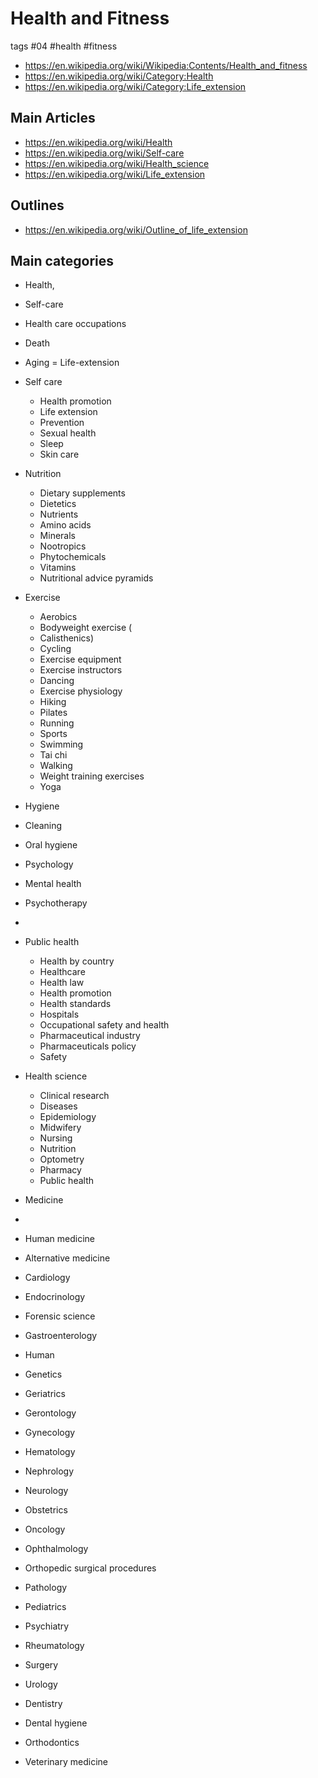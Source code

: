 # Health and Fitness

tags #04 #health #fitness

* https://en.wikipedia.org/wiki/Wikipedia:Contents/Health_and_fitness
* https://en.wikipedia.org/wiki/Category:Health
* https://en.wikipedia.org/wiki/Category:Life_extension

## Main Articles

* https://en.wikipedia.org/wiki/Health
* https://en.wikipedia.org/wiki/Self-care
* https://en.wikipedia.org/wiki/Health_science
* https://en.wikipedia.org/wiki/Life_extension

## Outlines

* https://en.wikipedia.org/wiki/Outline_of_life_extension

## Main categories

* Health,
* Self-care
* Health care occupations

* Death
* Aging = Life-extension

* Self care
  * Health promotion
  * Life extension
  * Prevention
  * Sexual health
  * Sleep
  * Skin care

* Nutrition
  * Dietary supplements
  * Dietetics
  * Nutrients
  * Amino acids
  * Minerals
  * Nootropics
  * Phytochemicals
  * Vitamins
  * Nutritional advice pyramids

* Exercise
  * Aerobics
  * Bodyweight exercise (
  * Calisthenics)
  * Cycling
  * Exercise equipment
  * Exercise instructors
  * Dancing
  * Exercise physiology
  * Hiking
  * Pilates
  * Running
  * Sports
  * Swimming
  * Tai chi
  * Walking
  * Weight training exercises
  * Yoga

* Hygiene
* Cleaning
* Oral hygiene

* Psychology
* Mental health
* Psychotherapy
*
* Public health
  * Health by country
  * Healthcare
  * Health law
  * Health promotion
  * Health standards
  * Hospitals
  * Occupational safety and health
  * Pharmaceutical industry
  * Pharmaceuticals policy
  * Safety

* Health science
  * Clinical research
  * Diseases
  * Epidemiology
  * Midwifery
  * Nursing
  * Nutrition
  * Optometry
  * Pharmacy
  * Public health


* Medicine
*
* Human medicine
* Alternative medicine
* Cardiology
* Endocrinology
* Forensic science
* Gastroenterology
* Human
* Genetics
* Geriatrics
* Gerontology
* Gynecology
* Hematology
* Nephrology
* Neurology
* Obstetrics
* Oncology
* Ophthalmology
* Orthopedic surgical procedures
* Pathology
* Pediatrics
* Psychiatry
* Rheumatology
* Surgery
* Urology

* Dentistry
* Dental hygiene
* Orthodontics

* Veterinary medicine

